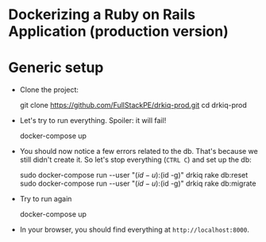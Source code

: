 Dockerizing a Ruby on Rails Application (production version)
============================================================

# Generic setup

- Clone the project:

    git clone https://github.com/FullStackPE/drkiq-prod.git
    cd drkiq-prod

- Let's try to run everything. Spoiler: it will fail!

    docker-compose up

- You should now notice a few errors related to the db. That's because we still didn't create it. So let's stop everything (`CTRL C`) and set up the db:

    sudo docker-compose run --user "$(id -u):$(id -g)" drkiq rake db:reset
    sudo docker-compose run --user "$(id -u):$(id -g)" drkiq rake db:migrate

- Try to run again

    docker-compose up

- In your browser, you should find everything at `http://localhost:8000`.
